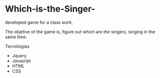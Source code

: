 # Which-is-the-Singer-
developed game for a  class work.

The objetive of the game is, figure out which are the singers, singing in the same time.

Tecnologias
- Jquery
- Javasript
- HTML
- CSS
